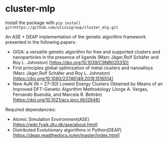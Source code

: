# cluster-mlp

Install the package with `pip install git+https://github.com/ulissigroup/cluster_mlp.git`

An ASE + DEAP implementation of the genetic algorithm framework presented in the following papers:
- GIGA: a versatile genetic algorithm for free and supported clusters and nanoparticles in the presence of ligands (Marc Jäger,Rolf Schäfer and  Roy L. Johnston) [https://doi.org/10.1039/C9NR02031D]
- First principles global optimization of metal clusters and nanoalloys (Marc Jäger,Rolf Schäfer and  Roy L. Johnston) [https://doi.org/10.1080/23746149.2018.1516514]
- New AuN (N = 27–30) Lowest Energy Clusters Obtained by Means of an Improved DFT–Genetic Algorithm Methodology (Jorge A. Vargas, Fernando Buendía, and Marcela R. Beltrán) [https://doi.org/10.1021/acs.jpcc.6b12848]

Required dependancies:
- Atomic Simulation Environment(ASE) [https://wiki.fysik.dtu.dk/ase/about.html]
- Distributed Evolutionary algorithms in Python(DEAP) [https://deap.readthedocs.io/en/master/index.html]
